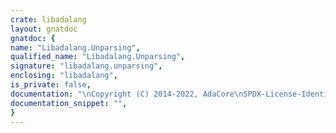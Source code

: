 ```yaml
---
crate: libadalang
layout: gnatdoc
gnatdoc: {
name: "Libadalang.Unparsing",
qualified_name: "Libadalang.Unparsing",
signature: "libadalang.unparsing",
enclosing: "libadalang",
is_private: false,
documentation: "\nCopyright (C) 2014-2022, AdaCore\nSPDX-License-Identifier: Apache-2.0",
documentation_snippet: "",
}
---
```

